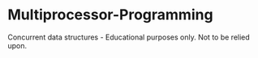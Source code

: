 # Multiprocessor-Programming
Concurrent data structures - Educational purposes only. Not to be relied upon.
